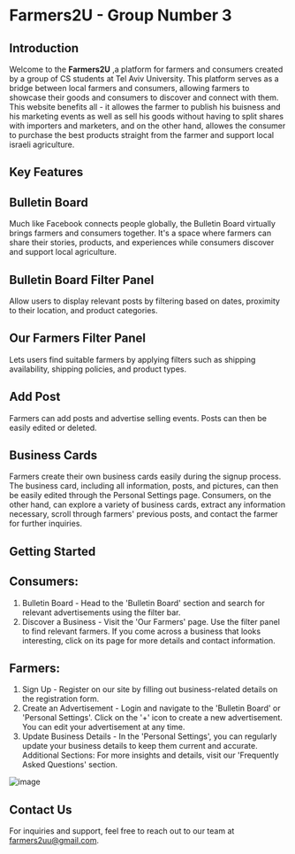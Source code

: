 # Farmers2U - Group Number 3

## Introduction

Welcome to the **Farmers2U** ,a platform for farmers and consumers created by a group of CS students at Tel Aviv University. This platform serves as a bridge between local farmers and consumers, allowing farmers to showcase their goods and consumers to discover and connect with them. This website benefits all - it allowes the farmer to publish his buisness and his marketing events as well as sell his goods without having to split shares with importers and marketers, and on the other hand, allowes the consumer to purchase the best products straight from the farmer and support local israeli agriculture.

## Key Features

## Bulletin Board
Much like Facebook connects people globally, the Bulletin Board virtually brings farmers and consumers together. It's a space where farmers can share their stories, products, and experiences while consumers discover and support local agriculture.

## Bulletin Board Filter Panel
Allow users to display relevant posts by filtering based on dates, proximity to their location, and product categories.

## Our Farmers Filter Panel
Lets users find suitable farmers by applying filters such as shipping availability, shipping policies, and product types.

## Add Post
Farmers can add posts and advertise selling events. Posts can then be easily edited or deleted.

## Business Cards
Farmers create their own business cards easily during the signup process. The business card, including all information, posts, and pictures, can then be easily edited through the Personal Settings page. Consumers, on the other hand, can explore a variety of business cards, extract any information necessary, scroll through farmers' previous posts, and contact the farmer for further inquiries.


## Getting Started

## Consumers:
1.	Bulletin Board - Head to the 'Bulletin Board' section and search for relevant advertisements using the filter bar.
2.	Discover a Business - Visit the 'Our Farmers' page. Use the filter panel to find relevant farmers.
If you come across a business that looks interesting, click on its page for more details and contact information.

## Farmers:
1.	Sign Up - Register on our site by filling out business-related details on the registration form.
2.	Create an Advertisement - Login and navigate to the 'Bulletin Board' or 'Personal Settings'. Click on the '+' icon to create a new advertisement. You can edit your advertisement at any time.
3.	Update Business Details - In the 'Personal Settings', you can regularly update your business details to keep them current and accurate.
Additional Sections:
For more insights and details, visit our 'Frequently Asked Questions' section.

![image](https://github.com/GiladC/Farmers2U/assets/96655166/fd95d223-2f73-4e40-b284-58f9ea71a77c)


## Contact Us
For inquiries and support, feel free to reach out to our team at [farmers2uu@gmail.com](mailto:farmers2uu@gmail.com).
